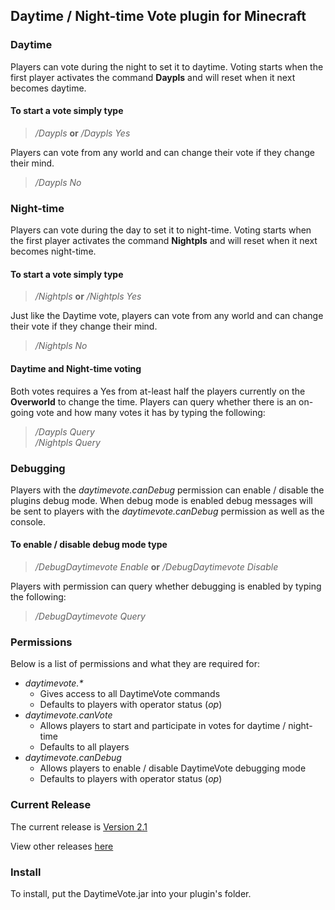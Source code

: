 ## Daytime / Night-time Vote plugin for Minecraft

### Daytime
Players can vote during the night to set it to daytime.
Voting starts when the first player activates the command **Daypls** and will reset when it next becomes daytime.
#### To start a vote simply type
> _/Daypls_ **or** _/Daypls Yes_

Players can vote from any world and can change their vote if they change their mind.
> _/Daypls No_

### Night-time
Players can vote during the day to set it to night-time.
Voting starts when the first player activates the command **Nightpls** and will reset when it next becomes night-time.
#### To start a vote simply type
> _/Nightpls_ **or** _/Nightpls Yes_

Just like the Daytime vote, players can vote from any world and can change their vote if they change their mind.
> _/Nightpls No_

#### Daytime and Night-time voting
Both votes requires a Yes from at-least half the players currently on the **Overworld** to change the time.
Players can query whether there is an on-going vote and how many votes it has by typing the following:
> _/Daypls Query_
<br/>_/Nightpls Query_


### Debugging
Players with the _daytimevote.canDebug_ permission can enable / disable the plugins debug mode.
When debug mode is enabled debug messages will be sent to players with the _daytimevote.canDebug_ permission as well as the console.
#### To enable / disable debug mode type
> _/DebugDaytimevote Enable_ **or** _/DebugDaytimevote Disable_

Players with permission can query whether debugging is enabled by typing the following:
> _/DebugDaytimevote Query_

### Permissions
Below is a list of permissions and what they are required for:
- _daytimevote.*_
  - Gives access to all DaytimeVote commands
  - Defaults to players with operator status (_op_)
- _daytimevote.canVote_
  - Allows players to start and participate in votes for daytime / night-time
  - Defaults to all players
- _daytimevote.canDebug_
  - Allows players to enable / disable DaytimeVote debugging mode
  - Defaults to players with operator status (_op_)

### Current Release
The current release is [Version 2.1](https://github.com/Scorpio1331/MC.DaytimeVote/releases/latest)

View other releases [here](https://github.com/Scorpio1331/MC.DaytimeVote/releases)

### Install
To install, put the DaytimeVote.jar into your plugin's folder.
